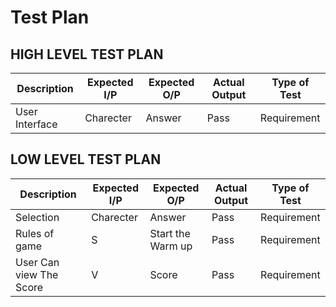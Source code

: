 # Test Plan

## HIGH LEVEL TEST PLAN
| Description | Expected I/P | Expected O/P | Actual Output |Type of Test|
| -----------| --------------- | --------------- |-------------|---------|
| User Interface | Charecter | Answer | Pass  |      Requirement       |

## LOW LEVEL TEST PLAN
| Description | Expected I/P | Expected O/P | Actual Output |Type of Test|
| -----------| --------------- | --------------- |-------------|---------|
| Selection | Charecter | Answer | Pass  |      Requirement       |
| Rules of game |S  |Start the Warm up| Pass| Requirement|
|User Can view The Score| V| Score|Pass | Requirement|
